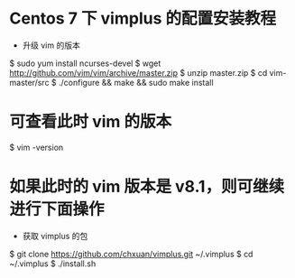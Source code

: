 # Centos 7 下 vimplus 的配置安装教程

- 升级 vim 的版本

$ sudo yum install ncurses-devel
$ wget http://github.com/vim/vim/archive/master.zip
$ unzip master.zip
$ cd vim-master/src
$ ./configure && make && sudo make install 

# 可查看此时 vim 的版本
$ vim -version        

# 如果此时的 vim 版本是 v8.1，则可继续进行下面操作

- 获取 vimplus 的包

$ git clone https://github.com/chxuan/vimplus.git ~/.vimplus
$ cd ~/.vimplus
$ ./install.sh

